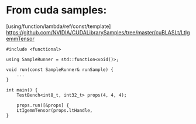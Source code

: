 
# From cuda samples:

[using/function/lambda/ref/const/template]
https://github.com/NVIDIA/CUDALibrarySamples/tree/master/cuBLASLt/LtIgemmTensor
```
#include <functional>

using SampleRunner = std::function<void()>;

void run(const SampleRunner& runSample) {
    ...
}

int main() {
    TestBench<int8_t, int32_t> props(4, 4, 4);

    props.run([&props] {
    LtIgemmTensor(props.ltHandle,
}
```